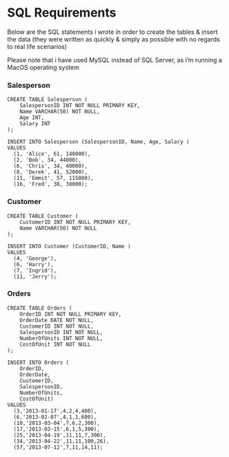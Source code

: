 # SQL Requirements

Below are the SQL statements i wrote in order to create the tables & insert the data (they were written as quickly & simply as possible with no regards to real life scenarios)

Please note that i have used MySQL instead of SQL Server, as i’m running a MacOS operating system


### Salesperson

    CREATE TABLE Salesperson (
        SalespersonID INT NOT NULL PRIMARY KEY,
        Name VARCHAR(50) NOT NULL,
        Age INT,
        Salary INT
    );

    INSERT INTO Salesperson (SalespersonID, Name, Age, Salary )
    VALUES
      (1, 'Alice', 61, 140000),
      (2, 'Bob', 34, 44000),
      (6, 'Chris', 34, 40000),
      (8, 'Derek', 41, 52000),
      (11, 'Emmit', 57, 115000),
      (16, 'Fred', 38, 38000);

### Customer

    CREATE TABLE Customer (
        CustomerID INT NOT NULL PRIMARY KEY,
        Name VARCHAR(50) NOT NULL
    );

    INSERT INTO Customer (CustomerID, Name )
    VALUES
      (4, 'George'),
      (6, 'Harry'),
      (7, 'Ingrid'),
      (11, 'Jerry');

### Orders

    CREATE TABLE Orders (
        OrderID INT NOT NULL PRIMARY KEY,
        OrderDate DATE NOT NULL,
        CustomerID INT NOT NULL,
        SalespersonID INT NOT NULL,
        NumberOfUnits INT NOT NULL,
        CostOfUnit INT NOT NULL
    );

    INSERT INTO Orders (
    	OrderID,
        OrderDate,
        CustomerID,
        SalespersonID,
        NumberOfUnits,
        CostOfUnit)
    VALUES
      (3,'2013-01-17',4,2,4,400),
      (6,'2013-02-07',4,1,1,600),
      (10,'2013-03-04',7,6,2,300),
      (17,'2013-03-15',6,1,5,300),
      (25,'2013-04-19',11,11,7,300),
      (34,'2013-04-22',11,11,100,26),
      (57,'2013-07-12',7,11,14,11);

